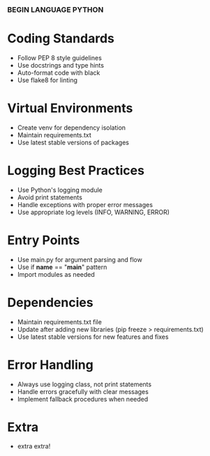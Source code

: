 ### BEGIN LANGUAGE PYTHON

# Coding Standards

- Follow PEP 8 style guidelines
- Use docstrings and type hints
- Auto-format code with black
- Use flake8 for linting

# Virtual Environments

- Create venv for dependency isolation
- Maintain requirements.txt
- Use latest stable versions of packages

# Logging Best Practices

- Use Python's logging module
- Avoid print statements
- Handle exceptions with proper error messages
- Use appropriate log levels (INFO, WARNING, ERROR)

# Entry Points

- Use main.py for argument parsing and flow
- Use if **name** == "**main**" pattern
- Import modules as needed

# Dependencies

- Maintain requirements.txt file
- Update after adding new libraries (pip freeze > requirements.txt)
- Use latest stable versions for new features and fixes

# Error Handling

- Always use logging class, not print statements
- Handle errors gracefully with clear messages
- Implement fallback procedures when needed

# Extra

- extra extra!

